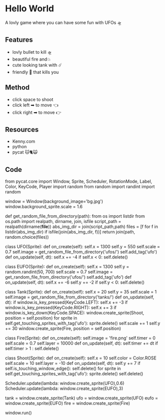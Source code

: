 Hello World
====

A lovly game where you can have some fun with UFOs 🛸 


Features 
-----
  - lovly bullet to kill 🛸 
  - beautiful fire and💥 
  - cute looking tank with ☄️
  - friendly 👾 that kills you


Method 
----
 - click space to shoot
 - click left ➡ to move 👈 
 - click right ➡ to move 👉 


Resources 
---- 
 - Kenny.com
 - python
 - pycat 🐱🐈🙀 

Code
----
from pycat.core import Window, Sprite, Scheduler, RotationMode, Label, Color, KeyCode, Player
import random
from random import randint
import random


window = Window(background_image='bg.jpg')
window.background_sprite.scale = 1.6



def get_random_file_from_directory(path):
    from os import listdir
    from os.path import realpath, dirname, join, isfile
    script_path = realpath(dirname(__file__))
    abs_img_dir = join(script_path,path)
    files = [f for f in listdir(abs_img_dir) if isfile(join(abs_img_dir, f))]
    return join(path, random.choice(files))	



class UFO(Sprite):
    def on_create(self):
        self.x = 1300
        self.y = 550
        self.scale = 0.7
        self.image = get_random_file_from_directory('ufos/')
        self.add_tag('ufo')
    def on_update(self, dt):
        self.x += -4
        if self.x < 0:
            self.delete()



class EUFO(Sprite):
    def on_create(self):
        self.x = 1300
        self.y = random.randint(50, 700)
        self.scale = 0.7
        self.image = get_random_file_from_directory('ufos/')
        self.add_tag('ufo')
    def on_update(self, dt):
        self.x += -6
        self.y += -2
        if self.y < 0:
            self.delete()


class Tank(Sprite):
    def on_create(self):
        self.x = 20
        self.y = 35
        self.scale = 1
        self.image = get_random_file_from_directory('tanks/')
    def on_update(self, dt):
        if window.is_key_pressed(KeyCode.LEFT):
            self.x += -3
        if window.is_key_pressed(KeyCode.RIGHT):
            self.x += 3
        if window.is_key_down(KeyCode.SPACE):
            window.create_sprite(Shoot, position = self.position)
        for sprite in self.get_touching_sprites_with_tag('ufo'):
            sprite.delete()
            self.scale += 1
            self.y += 30
            window.create_sprite(Fire, position = self.position) 


class Fire(Sprite):
    def on_create(self):
        self.image = 'fire.png'
        self.timer = 0 
        self.scale = 0.7
        self.layer = 10000
    def on_update(self, dt):
        self.timer += dt
        if self.timer > 1 :
            self.delete() 
        


class Shoot(Sprite):
    def on_create(self):
        self.x = 10
        self.color = Color.ROSE    
        self.scale = 10
        self.layer = -10 
    def on_update(self, dt):
        self.y += 7
        if self.is_touching_window_edge():
            self.delete()
        for sprite in self.get_touching_sprites_with_tag('ufo'):
            sprite.delete()
            self.delete()



Scheduler.update(lambda: window.create_sprite(UFO),0.6)
Scheduler.update(lambda: window.create_sprite(EUFO),3)


tank = window.create_sprite(Tank)
ufo = window.create_sprite(UFO)
eufo = window.create_sprite(EUFO)
fire = window.create_sprite(Fire)


window.run()
